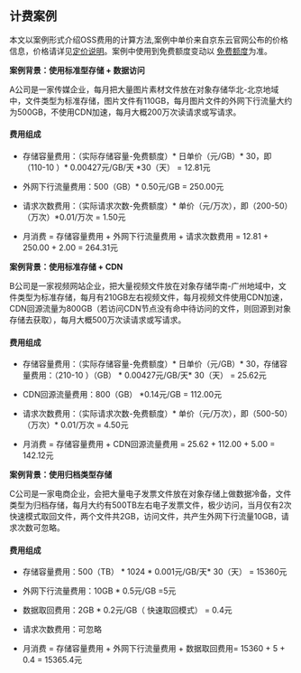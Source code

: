 ## 计费案例

本文以案例形式介绍OSS费用的计算方法,案例中单价来自京东云官网公布的价格信息，价格请详见[定价说明](./Price-Overview.md)。案例中使用到免费额度变动以
[免费额度](./Free-Tier-For-Oss.md)为准。

**案例背景：使用标准型存储 + 数据访问**

A公司是一家传媒企业，每月把大量图片素材文件放在对象存储华北-北京地域中，文件类型为标准存储，图片文件有110GB，每月图片文件的外网下行流量大约为500GB，不使用CDN加速，每月大概200万次读请求或写请求。

#### 费用组成

* 存储容量费用：（实际存储容量-免费额度）\* 日单价（元/GB）\* 30，即（110-10 ）\* 0.00427元/GB/天 \*30（天） = 12.81元

*  外网下行流量费用：500（GB）\* 0.50元/GB = 250.00元

*  请求次数费用：（实际请求次数-免费额度）\* 单价（元/万次），即（200-50）（万次）\*0.01/万次 = 1.50元

*  月消费 = 存储容量费用 + 外网下行流量费用 + 请求次数费用 = 12.81 + 250.00 + 2.00 = 264.31元

**案例背景：使用标准存储 + CDN**

B公司是一家视频网站企业，把大量视频文件放在对象存储华南-广州地域中，文件类型为标准存储，每月有210GB左右视频文件，每月视频文件使用CDN加速，CDN回源流量为800GB（若访问CDN节点没有命中待访问的文件，则回源到对象存储去获取），每月大概500万次读请求或写请求。

#### 费用组成

* 存储容量费用：（实际存储容量-免费额度）\* 日单价（元/GB）\* 30，存储容量费用：（210-10 ）（GB） \* 0.00427元/GB/天\* 30（天） = 25.62元

* CDN回源流量费用：800（GB） \*0.14元/GB = 112.00元

* 请求次数费用：（实际请求次数-免费额度）\* 单价（元/万次），即（500-50）（万次）\* 0.01/万次 = 4.50元

* 月消费 = 存储容量费用 + CDN回源流量费用 = 25.62 + 112.00 + 5.00 = 142.12元

**案例背景：使用归档类型存储**

C公司是一家电商企业，会把大量电子发票文件放在对象存储上做数据冷备，文件类型为归档存储，每月大约有500TB左右电子发票文件，极少访问，当月仅有2次快速模式取回文件，两个文件共2GB，访问文件，共产生外网下行流量10GB，请求次数可忽略。


#### 费用组成

* 存储容量费用：500（TB） \*  1024 \*  0.001元/GB/天\*  30（天） = 15360元

* 外网下行流量费用：10GB \*  0.5元/GB =5元

*  数据取回费用：2GB \* 0.2元/GB（ 快速取回模式） = 0.4元

*  请求次数费用：可忽略

*  月消费 = 存储容量费用 + 外网下行流量费用 + 数据取回费用= 15360 + 5 + 0.4 = 15365.4元
